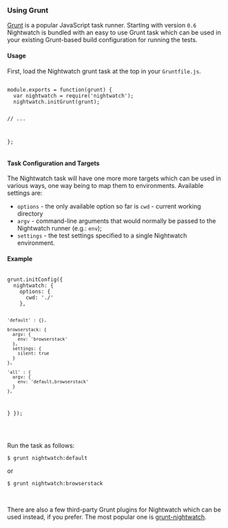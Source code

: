 ### Using Grunt

<a href="http://gruntjs.com/" target="_blank">Grunt</a> is a popular JavaScript task runner. Starting with version `0.6` Nightwatch is bundled with 
an easy to use Grunt task which can be used in your existing Grunt-based build configuration for running the tests.

#### Usage
First, load the Nightwatch grunt task at the top in your `Gruntfile.js`. 

<div class="sample-test">
<pre><code class="language-javascript">
module.exports = function(grunt) {
  var nightwatch = require('nightwatch');
  nightwatch.initGrunt(grunt);
  
  // ...
  
};
</code></pre>
</div>

#### Task Configuration and Targets
The Nightwatch task will have one more more targets which can be used in various ways, one way being to map them to environments. Available settings are:

* `options` - the only available option so far is `cwd` - current working directory
* `argv` - command-line arguments that would normally be passed to the Nightwatch runner (e.g.: `env`);
* `settings` - the test settings specified to a single Nightwatch environment.

#### Example
<div class="sample-test">
<pre><code class="language-javascript">
grunt.initConfig({
  nightwatch: {
    options: {
      cwd: './'
    },

    'default' : {},

    browserstack: {
      argv: {
        env: 'browserstack'
      },
      settings: {
        silent: true
      }
    },
    
    'all' : {
      argv: {
        env: 'default,browserstack'
      }
    },
  }
});
</code></pre>
</div>

<br>

Run the task as follows:
<pre><code class="language-bash">$ grunt nightwatch:default</code></pre> 
or 

<pre><code class="language-bash">$ grunt nightwatch:browserstack</code></pre>

<br>

There are also a few third-party Grunt plugins for Nightwatch which can be used instead, if you prefer. The most popular one is <a href="https://github.com/gextech/grunt-nightwatch" target="_blank">grunt-nightwatch</a>. 